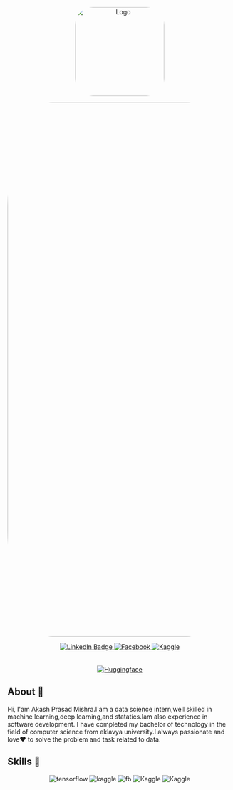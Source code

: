 <p align="center">
  <img src=https://i.postimg.cc/Z5FPx5fm/data-analysis-icon-icons-com-52842.png" alt="Logo" width="200" style="border-radius: 20%;" />
</p>



<p align="center">
  <img src="https://i.postimg.cc/gkpK77xm/github-header-image.png" alt="Logo" width="1200" style="border-radius: 20%;" />
</p>




<div id="badges" align="center">
  
  <a href="https://www.linkedin.com/in/akash-prasad-mishra-85a4991b1/">
    <img src="https://img.shields.io/badge/LinkedIn-blue?style=for-the-badge&logo=linkedin&logoColor=white" alt="LinkedIn Badge"/>
  </a>
  <a href="https://www.facebook.com/profile.php?id=100005612926530">
    <img src="https://img.shields.io/badge/Facebook-1877F2?style=for-the-badge&logo=facebook&logoColor=white" alt="Facebook"/>
  </a>
  
  <a href="https://www.kaggle.com/akashmishraaa">
    <img src="https://img.shields.io/badge/Kaggle-20BEFF?style=for-the-badge&logo=Kaggle&logoColor=white" alt="Kaggle"/>
  </a>

  </div><br><br>

 
 <div id="badges" align="center">
   <a href="https://huggingface.co/AkashPrasadMishra">
    <img src="https://huggingface.co/datasets/huggingface/badges/resolve/main/follow-me-on-HF-xl.svg" alt="Huggingface"/>
  </a>
 </div>

 ## About 🔵

 Hi, I'am Akash Prasad Mishra.I'am a data science intern,well skilled in machine learning,deep learning,and statatics.Iam also experience in software 
 development.
 I have completed my bachelor of technology in the field of computer science from eklavya university.I always passionate and love❤️ to solve the problem and  task related to data.



## Skills 🔵


<div id="badges" align="center">

  <a >
    <img src="https://img.shields.io/badge/Python-3776AB?style=for-the-badge&logo=python&logoColor=white" alt="tensorflow"/>
  </a>

<a >
    <img src="https://img.shields.io/badge/TensorFlow-FF6F00?style=for-the-badge&logo=tensorflow&logoColor=white" alt="kaggle"/>
  </a>

  <a>
    <img src="https://img.shields.io/badge/Kotlin-0095D5?&style=for-the-badge&logo=kotlin&logoColor=white" alt="fb"/>
  </a>

  <a >
    <img src="https://img.shields.io/badge/MySQL-00000F?style=for-the-badge&logo=mysql&logoColor=white" alt="Kaggle"/>
  </a>
  
  
  <a >
    <img src="https://img.shields.io/badge/Tableau-E97627?style=for-the-badge&logo=Tableau&logoColor=white" alt="Kaggle"/>
  </a>





</div>
 







